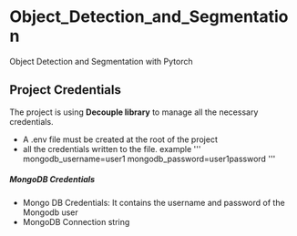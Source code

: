 # Object_Detection_and_Segmentation
Object Detection and Segmentation with Pytorch

## Project Credentials
The project is using **Decouple library** to manage all the necessary credentials. 
- A .env file must be created at the root of the project
- all the credentials written to the file. example ''' mongodb_username=user1
mongodb_password=user1password '''

##### __MongoDB Credentials__
- Mongo DB Credentials: It contains the username and password of the Mongodb user
- MongoDB Connection string